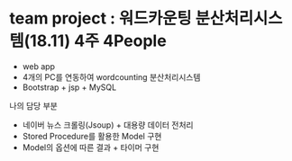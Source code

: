 # team project : 워드카운팅 분산처리시스템(18.11) 4주 4People
- web app
- 4개의 PC를 연동하여 wordcounting 분산처리시스템
- Bootstrap + jsp + MySQL

나의 담당 부분
- 네이버 뉴스 크롤링(Jsoup) + 대용량 데이터 전처리
- Stored Procedure를 활용한 Model 구현
- Model의 옵션에 따른 결과 + 타이머 구현

